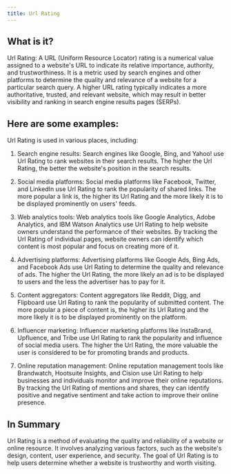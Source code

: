 ```yaml
---
title: Url Rating
---
```




## What is it?

Url Rating: A URL (Uniform Resource Locator) rating is a numerical value assigned to a website's URL to indicate its relative importance, authority, and trustworthiness. It is a metric used by search engines and other platforms to determine the quality and relevance of a website for a particular search query. A higher URL rating typically indicates a more authoritative, trusted, and relevant website, which may result in better visibility and ranking in search engine results pages (SERPs).

## Here are some examples:

Url Rating is used in various places, including:

1. Search engine results: Search engines like Google, Bing, and Yahoo! use Url Rating to rank websites in their search results. The higher the Url Rating, the better the website's position in the search results.

2. Social media platforms: Social media platforms like Facebook, Twitter, and LinkedIn use Url Rating to rank the popularity of shared links. The more popular a link is, the higher its Url Rating and the more likely it is to be displayed prominently on users' feeds.

3. Web analytics tools: Web analytics tools like Google Analytics, Adobe Analytics, and IBM Watson Analytics use Url Rating to help website owners understand the performance of their websites. By tracking the Url Rating of individual pages, website owners can identify which content is most popular and focus on creating more of it.

4. Advertising platforms: Advertising platforms like Google Ads, Bing Ads, and Facebook Ads use Url Rating to determine the quality and relevance of ads. The higher the Url Rating, the more likely an ad is to be displayed to users and the less the advertiser has to pay for it.

5. Content aggregators: Content aggregators like Reddit, Digg, and Flipboard use Url Rating to rank the popularity of submitted content. The more popular a piece of content is, the higher its Url Rating and the more likely it is to be displayed prominently on the platform.

6. Influencer marketing: Influencer marketing platforms like InstaBrand, Upfluence, and Tribe use Url Rating to rank the popularity and influence of social media users. The higher the Url Rating, the more valuable the user is considered to be for promoting brands and products.

7. Online reputation management: Online reputation management tools like Brandwatch, Hootsuite Insights, and Cision use Url Rating to help businesses and individuals monitor and improve their online reputations. By tracking the Url Rating of mentions and shares, they can identify positive and negative sentiment and take action to improve their online presence.

## In Summary

Url Rating is a method of evaluating the quality and reliability of a website or online resource. It involves analyzing various factors, such as the website's design, content, user experience, and security. The goal of Url Rating is to help users determine whether a website is trustworthy and worth visiting.